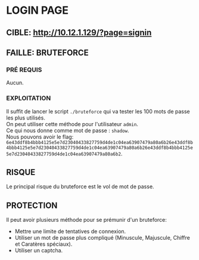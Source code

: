 # LOGIN PAGE

## CIBLE: http://10.12.1.129/?page=signin

## FAILLE: BRUTEFORCE

### PRÉ REQUIS

Aucun.

### EXPLOITATION

Il suffit de lancer le script `./bruteforce` qui va tester les 100 mots de passe les plus utilisés.<br>
On peut utiliser cette méthode pour l'utilisateur `admin`.<br>
Ce qui nous donne comme mot de passe : `shadow`.<br>
Nous pouvons avoir le flag: `6e43ddf8b4bbb4125e5e7d23040433827759d4de1c04ea63907479a80a6b26e43ddf8b4bbb4125e5e7d23040433827759d4de1c04ea63907479a80a6b26e43ddf8b4bbb4125e5e7d23040433827759d4de1c04ea63907479a80a6b2`.

## RISQUE

Le principal risque du bruteforce est le vol de mot de passe.

## PROTECTION

Il peut avoir plusieurs méthode pour se prémunir d'un bruteforce:

- Mettre une limite de tentatives de connexion.
- Utiliser un mot de passe plus compliqué (Minuscule, Majuscule, Chiffre et Caratères spéciaux).
- Utiliser un captcha.
